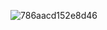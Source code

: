![786aacd152e8d46](https://user-images.githubusercontent.com/58383582/186145292-04431c3d-6ba5-4824-9b47-cea3575e3b05.gif)

